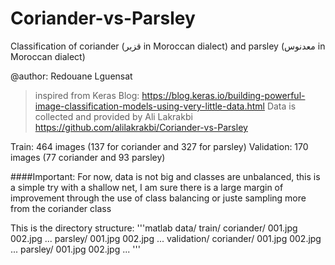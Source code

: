 # Coriander-vs-Parsley

Classification of coriander (قزبر  in Moroccan dialect) and parsley (معدنوس in Moroccan dialect)

@author: Redouane Lguensat

> inspired from Keras Blog: https://blog.keras.io/building-powerful-image-classification-models-using-very-little-data.html
> Data is collected and provided by Ali Lakrakbi https://github.com/alilakrakbi/Coriander-vs-Parsley

Train: 464 images (137 for coriander and 327 for parsley)
Validation: 170 images (77 coriander and 93 parsley)

####Important:
For now, data is not big and classes are unbalanced, this is a simple try with a shallow net, I am sure there is a large margin of improvement through the use of class balancing or juste sampling more from the coriander class

This is the directory structure:
'''matlab
data/
    train/
        coriander/
            001.jpg
            002.jpg
            ...
        parsley/
            001.jpg
            002.jpg
            ...
    validation/
        coriander/
            001.jpg
            002.jpg
            ...
        parsley/
            001.jpg
            002.jpg
            ...
'''
